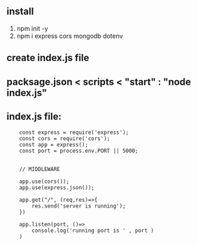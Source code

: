 ## install
1. npm init -y
2. npm i express cors mongodb dotenv



## create index.js file

## packsage.json < scripts < "start" : "node index.js"

## index.js file:

        const express = require('express');
        const cors = require('cors');
        const app = express();
        const port = process.env.PORT || 5000;


        // MIDDLEWARE

        app.use(cors());
        app.use(express.json());

        app.get("/", (req,res)=>{
            res.send('server is running');
        })

        app.listen(port, ()=>
            console.log('running port is ' , port )
        )

##